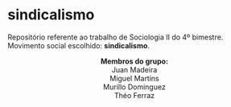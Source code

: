 # sindicalismo
Repositório referente ao trabalho de Sociologia II do 4º bimestre. Movimento social escolhido: <b>sindicalismo</b>.
<div align="center">
<b>Membros do grupo:</b><br>
Juan Madeira<br>
Miguel Martins<br>
Murillo Dominguez<br>
Théo Ferraz
</div>
